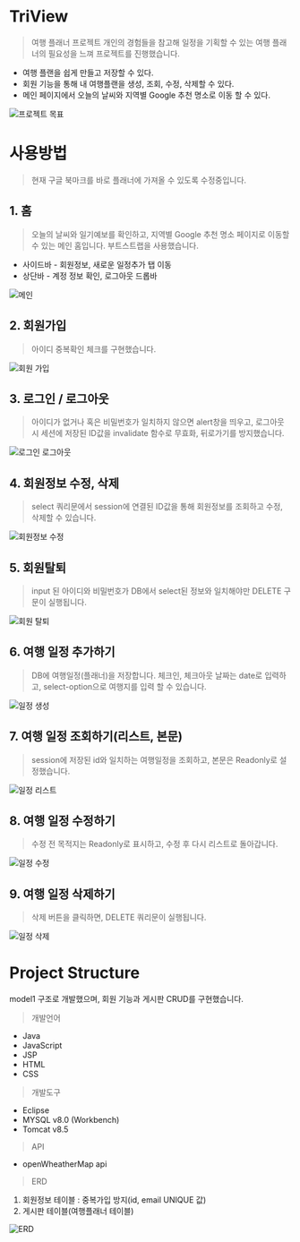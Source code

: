 # TriView
> 여행 플래너 프로젝트
개인의 경험들을 참고해 일정을 기획할 수 있는 여행 플래너의 필요성을 느껴 프로젝트를 진행했습니다.

* 여행 플랜을 쉽게 만들고 저장할 수 있다.
* 회원 기능을 통해 내 여행플랜을 생성, 조회, 수정, 삭제할 수 있다.
* 메인 페이지에서 오늘의 날씨와 지역별 Google 추천 명소로 이동 할 수 있다.

![프로젝트 목표](https://user-images.githubusercontent.com/98367972/230643041-9d5f21f0-8fa7-45eb-bf6f-7bffc476c822.png)

# 사용방법
> 현재 구글 북마크를 바로 플래너에 가져올 수 있도록 수정중입니다.

## 1. 홈
> 오늘의 날씨와 일기예보를 확인하고, 지역별 Google 추천 명소 페이지로 이동할 수 있는 메인 홈입니다. 부트스트랩을 사용했습니다.

* 사이드바 - 회원정보, 새로운 일정추가 탭 이동
* 상단바 - 계정 정보 확인, 로그아웃 드롭바

![메인](https://user-images.githubusercontent.com/98367972/230643082-374fda9d-2157-461c-a46e-5dadcd5c56f1.png)

## 2. 회원가입
> 아이디 중복확인 체크를 구현했습니다.

![회원 가입](https://user-images.githubusercontent.com/98367972/230643085-06230c81-36eb-4bd9-bac6-9e01f0b4a805.png)

## 3. 로그인 / 로그아웃
> 아이디가 없거나 혹은 비밀번호가 일치하지 않으면 alert창을 띄우고, 로그아웃 시 세션에 저장된 ID값을 invalidate 함수로 무효화, 뒤로가기를 방지했습니다.

![로그인 로그아웃](https://user-images.githubusercontent.com/98367972/230643043-f34878bc-c69e-4ed3-8223-7c78d06a4247.png)

## 4. 회원정보 수정, 삭제
> select 쿼리문에서 session에 연결된 ID값을 통해 회원정보를 조회하고 수정, 삭제할 수 있습니다.

![회원정보 수정](https://user-images.githubusercontent.com/98367972/230643088-cbe334f9-6433-413e-9d97-27326ed60014.png)

## 5. 회원탈퇴
> input 된 아이디와 비밀번호가 DB에서 select된 정보와 일치해야만 DELETE 구문이 실행됩니다.

![회원 탈퇴](https://user-images.githubusercontent.com/98367972/230643091-7aa2dc7d-fdd2-43ed-a721-6f191bdf2eb1.png)

## 6. 여행 일정 추가하기
> DB에 여행일정(플래너)을 저장합니다. 체크인, 체크아웃 날짜는 date로 입력하고, select-option으로 여행지를 입력 할 수 있습니다.


![일정 생성](https://user-images.githubusercontent.com/98367972/230643051-a92438b4-9549-4e1c-a630-95ecab053008.png)

## 7. 여행 일정 조회하기(리스트, 본문)
> session에 저장된 id와 일치하는 여행일정을 조회하고, 본문은 Readonly로 설정했습니다.

![일정 리스트](https://user-images.githubusercontent.com/98367972/230643070-973e2b12-7542-4e84-8e02-dc36c4c100f6.png)

## 8. 여행 일정 수정하기
> 수정 전 목적지는 Readonly로 표시하고, 수정 후 다시 리스트로 돌아갑니다.

![일정 수정](https://user-images.githubusercontent.com/98367972/230643053-7736c213-2a0f-48d0-81e4-419348b80656.png)

## 9. 여행 일정 삭제하기
> 삭제 버튼을 클릭하면, DELETE 쿼리문이 실행됩니다.

![일정 삭제](https://user-images.githubusercontent.com/98367972/230643056-6fe8e742-5619-4049-9407-ce6fcd156cac.png)


# Project Structure

model1 구조로 개발했으며, 회원 기능과 게시판 CRUD를 구현했습니다.

> 개발언어 

* Java
* JavaScript
* JSP
* HTML
* CSS


> 개발도구

* Eclipse
* MYSQL v8.0 (Workbench)
* Tomcat v8.5

> API

* openWheatherMap api

> ERD
1. 회원정보 테이블 : 중복가입 방지(id, email UNIQUE 값)
2. 게시판 테이블(여행플래너 테이블)

![ERD](https://user-images.githubusercontent.com/98367972/230643076-008c58a9-4b90-4a2e-ab31-d5d42b726675.png)
